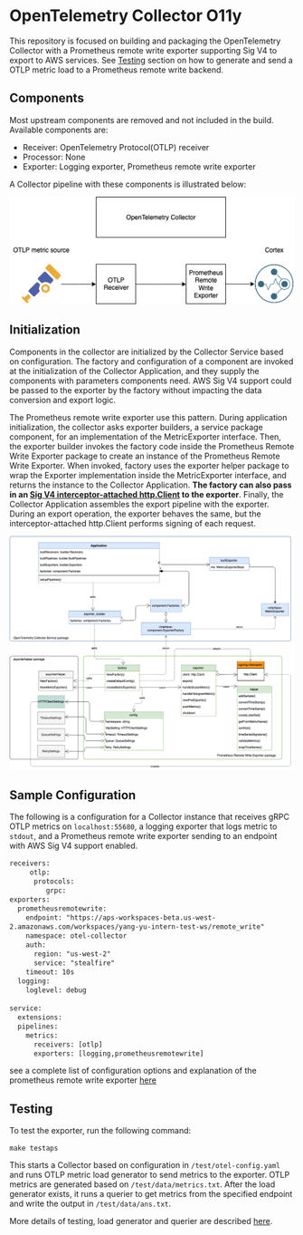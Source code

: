 # OpenTelemetry Collector O11y

This repository is focused on building and packaging the OpenTelemetry Collector with a Prometheus remote write exporter
 supporting Sig V4 to export to AWS services. See [Testing](#testing) section on how to generate and send a OTLP metric 
 load to a 
 Prometheus remote write backend.

## Components

Most upstream components are removed and not included in the build. Available components are:

* Receiver: OpenTelemetry Protocol(OTLP) receiver 
* Processor: None
* Exporter: Logging exporter, Prometheus remote write exporter

A Collector pipeline with these components is illustrated below:

![Image: Repo README.png](./img/Pipeline.png)


## Initialization

Components in the collector are initialized by the Collector Service based on configuration. The factory and 
configuration of a component are invoked at the initialization of the Collector Application, and they supply the 
components with parameters components need. AWS Sig V4 support could be passed to the exporter by the factory without 
impacting the data conversion and export logic. 

The Prometheus remote write exporter use this pattern. During application initialization, the collector asks exporter 
builders, a service package component, for an implementation of the MetricExporter interface. Then, the exporter builder
 invokes the factory code inside the Prometheus Remote Write Exporter package to create an instance of the Prometheus 
 Remote Write Exporter. When invoked, factory uses the exporter helper package to wrap the Exporter implementation 
 inside the MetricExporter interface, and returns the instance to the Collector Application. **The factory can also 
 pass in an [Sig V4 interceptor-attached http.Client](https://github.com/open-o11y/opentelemetry-collector/blob/d21a840612d40d935ccd52142f06e7106ee82384/exporter/prometheusremotewriteexporter/factory.go#L181)
 to the exporter**.  Finally, the Collector Application
  assembles the export pipeline with the exporter. During an export operation, the exporter behaves the same, but the 
  interceptor-attached http.Client performs signing of each request.

![Image: Class Diagram(2).png](./img/ClassDiagram.png)

## Sample Configuration

The following is a configuration for a Collector instance that receives gRPC OTLP metrics on `localhost:55680`, a 
logging exporter that logs metric to `stdout`, and a Prometheus remote write exporter sending to an endpoint with AWS 
Sig V4 support enabled. 

```
receivers:
     otlp:
      protocols:
         grpc:
exporters:
  prometheusremotewrite:
    endpoint: "https://aps-workspaces-beta.us-west-2.amazonaws.com/workspaces/yang-yu-intern-test-ws/remote_write"
    namespace: otel-collector
    auth:
      region: "us-west-2"
      service: "stealfire"
    timeout: 10s
  logging:
    loglevel: debug

service:
  extensions:
  pipelines:
    metrics:
      receivers: [otlp]
      exporters: [logging,prometheusremotewrite]
```

see a complete list of configuration options and explanation of the prometheus remote write exporter [here](./exporter/prometheusremotewriteexporter/README.md)

## Testing 

To test the exporter, run the following command:

```
make testaps
```

This starts a Collector based on configuration in `/test/otel-config.yaml` and runs OTLP metric load generator to send 
metrics to the exporter. OTLP metrics are generated based on `/test/data/metrics.txt`. After the load generator exists,
 it runs a querier to get metrics from the specified endpoint and write the output in `/test/data/ans.txt`. 

More details of testing, load generator and querier are described [here](./test/README.md). 

